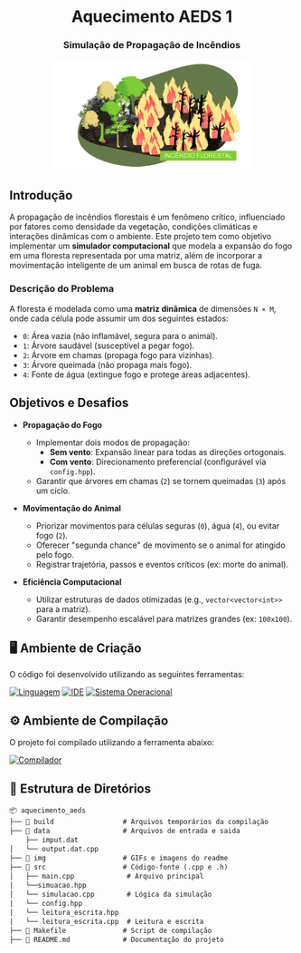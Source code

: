 <div align="center">
  <h1>Aquecimento AEDS 1</h1>
  <h3>Simulação de Propagação de Incêndios</h3>
  <img src="img/incencioFlorestal.gif" width="350"/>
</div>

## Introdução  

A propagação de incêndios florestais é um fenômeno crítico, influenciado por fatores como densidade da vegetação, condições climáticas e interações dinâmicas com o ambiente. Este projeto tem como objetivo implementar um **simulador computacional** que modela a expansão do fogo em uma floresta representada por uma matriz, além de incorporar a movimentação inteligente de um animal em busca de rotas de fuga.  

### Descrição do Problema  

A floresta é modelada como uma **matriz dinâmica** de dimensões `N × M`, onde cada célula pode assumir um dos seguintes estados:  
- `0`: Área vazia (não inflamável, segura para o animal).  
- `1`: Árvore saudável (susceptível a pegar fogo).  
- `2`: Árvore em chamas (propaga fogo para vizinhas).  
- `3`: Árvore queimada (não propaga mais fogo).  
- `4`: Fonte de água (extingue fogo e protege áreas adjacentes).

## Objetivos e Desafios  

- **Propagação do Fogo**  
  - Implementar dois modos de propagação:  
    - **Sem vento**: Expansão linear para todas as direções ortogonais.  
    - **Com vento**: Direcionamento preferencial (configurável via `config.hpp`).  
  - Garantir que árvores em chamas (`2`) se tornem queimadas (`3`) após um ciclo.  

- **Movimentação do Animal**  
  - Priorizar movimentos para células seguras (`0`), água (`4`), ou evitar fogo (`2`).  
  - Oferecer "segunda chance" de movimento se o animal for atingido pelo fogo.  
  - Registrar trajetória, passos e eventos críticos (ex: morte do animal).  

- **Eficiência Computacional**  
  - Utilizar estruturas de dados otimizadas (e.g., `vector<vector<int>>` para a matriz).  
  - Garantir desempenho escalável para matrizes grandes (ex: `100x100`).

## 🖥️ Ambiente de Criação

O código foi desenvolvido utilizando as seguintes ferramentas:

[![Linguagem](https://img.shields.io/badge/Linguagem-C++-blue)](https://www.w3schools.com/cpp/)
[![IDE](https://img.shields.io/badge/IDE-Visual%20Studio%20Code-blueviolet)](https://code.visualstudio.com/docs/?dv=linux64_deb)
[![Sistema Operacional](https://img.shields.io/badge/ISO-Ubuntu%20Linux%2024.04%20LTS-red)](https://ubuntu.com/)

## ⚙️ Ambiente de Compilação

O projeto foi compilado utilizando a ferramenta abaixo:

[![Compilador](https://img.shields.io/badge/Ferramenta-Make-orange)](https://www.gnu.org/software/make/)

## 📁 Estrutura de Diretórios

```text
📦 aquecimento_aeds
├── 📂 build                 # Arquivos temporários da compilação
├── 📂 data                  # Arquivos de entrada e saida
    ├── imput.dat       
│   └── output.dat.cpp  
├── 📂 img                   # GIFs e imagens do readme
├── 📂 src                   # Código-fonte (.cpp e .h)
│   ├── main.cpp             # Arquivo principal
|   └──simuacao.hpp
│   └── simulacao.cpp        # Lógica da simulação
|   └── config.hpp
|   └── leitura_escrita.hpp
|   └── leitura_escrita.cpp  # Leitura e escrita
├── 📄 Makefile              # Script de compilação
├── 📄 README.md             # Documentação do projeto



